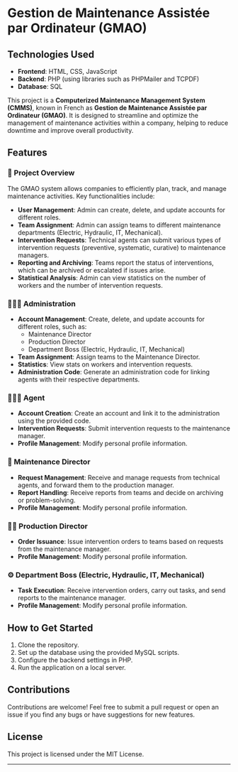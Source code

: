# Gestion de Maintenance Assistée par Ordinateur (GMAO)

## Technologies Used

- **Frontend**: HTML, CSS, JavaScript
- **Backend**: PHP (using libraries such as PHPMailer and TCPDF)
- **Database**: SQL

This project is a **Computerized Maintenance Management System (CMMS)**, known in French as **Gestion de Maintenance Assistée par Ordinateur (GMAO)**. It is designed to streamline and optimize the management of maintenance activities within a company, helping to reduce downtime and improve overall productivity.

## Features

### 📌 Project Overview
The GMAO system allows companies to efficiently plan, track, and manage maintenance activities. Key functionalities include:

- **User Management**: Admin can create, delete, and update accounts for different roles.
- **Team Assignment**: Admin can assign teams to different maintenance departments (Electric, Hydraulic, IT, Mechanical).
- **Intervention Requests**: Technical agents can submit various types of intervention requests (preventive, systematic, curative) to maintenance managers.
- **Reporting and Archiving**: Teams report the status of interventions, which can be archived or escalated if issues arise.
- **Statistical Analysis**: Admin can view statistics on the number of workers and the number of intervention requests.

### 👨🏻‍💻 Administration
- **Account Management**: Create, delete, and update accounts for different roles, such as:
  - Maintenance Director
  - Production Director
  - Department Boss (Electric, Hydraulic, IT, Mechanical)
- **Team Assignment**: Assign teams to the Maintenance Director.
- **Statistics**: View stats on workers and intervention requests.
- **Administration Code**: Generate an administration code for linking agents with their respective departments.

### 👨🏻‍🔧 Agent
- **Account Creation**: Create an account and link it to the administration using the provided code.
- **Intervention Requests**: Submit intervention requests to the maintenance manager.
- **Profile Management**: Modify personal profile information.

### 👷 Maintenance Director
- **Request Management**: Receive and manage requests from technical agents, and forward them to the production manager.
- **Report Handling**: Receive reports from teams and decide on archiving or problem-solving.
- **Profile Management**: Modify personal profile information.

### 👨‍💼 Production Director
- **Order Issuance**: Issue intervention orders to teams based on requests from the maintenance manager.
- **Profile Management**: Modify personal profile information.

### ⚙️ Department Boss (Electric, Hydraulic, IT, Mechanical)
- **Task Execution**: Receive intervention orders, carry out tasks, and send reports to the maintenance manager.
- **Profile Management**: Modify personal profile information.

## How to Get Started

1. Clone the repository.
2. Set up the database using the provided MySQL  scripts.
3. Configure the backend settings in PHP.
4. Run the application on a local server.

## Contributions

Contributions are welcome! Feel free to submit a pull request or open an issue if you find any bugs or have suggestions for new features.

## License

This project is licensed under the MIT License.

---

